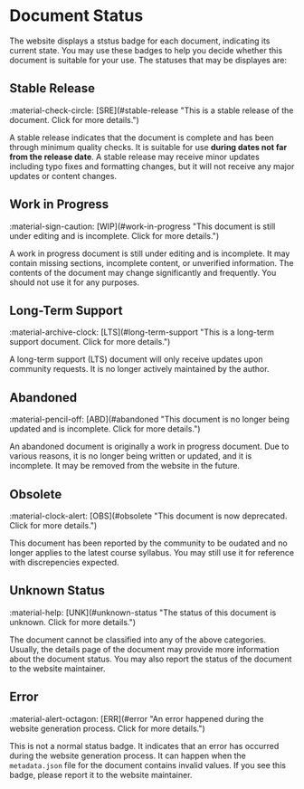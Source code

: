 # Document Status

The website displays a ststus badge for each document, indicating its current state.
You may use these badges to help you decide whether this document is suitable for your use.
The statuses that may be displayes are:

## Stable Release

<span class="status-badge">
    <span class="status-badge__icon">
        :material-check-circle:
    </span>
    <span class="status-badge__text">
        [SRE](#stable-release "This is a stable release of the document. Click for more details.")
    </span>
</span>

A stable release indicates that the document is complete and has been through minimum quality checks.
It is suitable for use **during dates not far from the release date**.
A stable release may receive minor updates including typo fixes and formatting changes,
but it will not receive any major updates or content changes.

## Work in Progress

<span class="status-badge">
    <span class="status-badge__icon">
        :material-sign-caution:
    </span>
    <span class="status-badge__text">
        [WIP](#work-in-progress "This document is still under editing and is incomplete. Click for more details.")
    </span>
</span>

A work in progress document is still under editing and is incomplete.
It may contain missing sections, incomplete content, or unverified information.
The contents of the document may change significantly and frequently.
You should not use it for any purposes.

## Long-Term Support

<span class="status-badge">
    <span class="status-badge__icon">
        :material-archive-clock:
    </span>
    <span class="status-badge__text">
        [LTS](#long-term-support "This is a long-term support document. Click for more details.")
    </span>
</span>

A long-term support (LTS) document will only receive updates upon community requests.
It is no longer actively maintained by the author.

## Abandoned

<span class="status-badge">
    <span class="status-badge__icon">
        :material-pencil-off:
    </span>
    <span class="status-badge__text">
        [ABD](#abandoned "This document is no longer being updated and is incomplete. Click for more details.")
    </span>
</span>

An abandoned document is originally a work in progress document. Due to various reasons, it is no longer
being written or updated, and it is incomplete.
It may be removed from the website in the future.

## Obsolete

<span class="status-badge">
    <span class="status-badge__icon">
        :material-clock-alert:
    </span>
    <span class="status-badge__text">
        [OBS](#obsolete "This document is now deprecated. Click for more details.")
    </span>
</span>

This document has been reported by the community to be oudated and no longer applies
to the latest course syllabus. You may still use it for reference with discrepencies expected.

## Unknown Status

<span class="status-badge">
    <span class="status-badge__icon">
        :material-help:
    </span>
    <span class="status-badge__text">
        [UNK](#unknown-status "The status of this document is unknown. Click for more details.")
    </span>
</span>

The document cannot be classified into any of the above categories.
Usually, the details page of the document may provide more information about the document status.
You may also report the status of the document to the website maintainer.

## Error

<span class="status-badge">
    <span class="status-badge__icon">
        :material-alert-octagon:
    </span>
    <span class="status-badge__text">
        [ERR](#error "An error happened during the website generation process. Click for more details.")
    </span>
</span>

This is not a normal status badge. It indicates that an error has occurred during the website generation process.
It can happen when the `metadata.json` file for the document contains invalid values.
If you see this badge, please report it to the website maintainer.